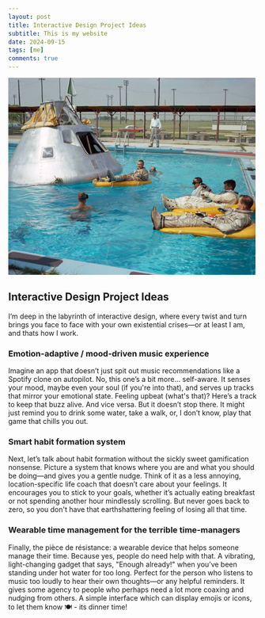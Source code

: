 ```yaml
---
layout: post
title: Interactive Design Project Ideas
subtitle: This is my website
date: 2024-09-15
tags: [me]
comments: true
---
```


<img src="/img/NASA-crew-practice-pool.jpeg" alt="In 1966 NASA crew members for the Apollo 1 space flight, practice water egress procedures in a swimming pool in Texas">

<h2>Interactive Design Project Ideas</h2>

<p>I’m deep in the labyrinth of interactive design, where every twist and turn brings you face to face with your own existential crises—or at least I am, and thats how I work.</p>

<h3>Emotion-adaptive / mood-driven music experience</h3>
<p>
    Imagine an app that doesn’t just spit out music recommendations like a Spotify clone on autopilot. No, this one’s a bit more... self-aware. It senses your mood, maybe even your soul (if you're into that), and serves up tracks that mirror your emotional state. Feeling upbeat (what's that)? Here’s a track to keep that buzz alive. And vice versa. But it doesn’t stop there. It might just remind you to drink some water, take a walk, or, I don’t know, play that game that chills you out.
</p>

<h3>Smart habit formation system</h3>
<p>
    Next, let’s talk about habit formation without the sickly sweet gamification nonsense. Picture a system that knows where you are and what you should be doing—and gives you a gentle nudge. Think of it as a less annoying, location-specific life coach that doesn’t care about your feelings. It encourages you to stick to your goals, whether it’s actually eating breakfast or not spending another hour mindlessly scrolling. But never goes back to zero, so you don't have that earthshattering feeling of losing all that time. 
</p>

<h3>Wearable time management for the terrible time-managers</h3>
<p>
    Finally, the pièce de résistance: a wearable device that helps someone manage their time. Because yes, people do need help with that. A vibrating, light-changing gadget that says, "Enough already!" when you’ve been standing under hot water for too long. Perfect for the person who listens to music too loudly to hear their own thoughts—or any helpful reminders. It gives some agency to people who perhaps need a lot more coaxing and nudging from others. A simple interface which can display emojis or icons, to let them know 🍽 - its dinner time!
</p>



